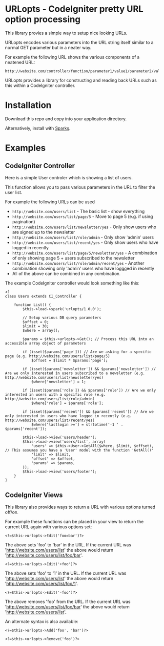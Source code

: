 URLopts - CodeIgniter pretty URL option processing
==================================================
This library provies a simple way to setup nice looking URLs.

URLopts encodes various parameters into the URL string itself similar to a normal GET parameter but in a neater way.

For example the following URL shows the various components of a neatened URL:

	http://website.com/controller/function/parameter1/value1/parameter2/value2/parameter3/value3

URLopts provides a library for constructing and reading back URLs such as this within a CodeIgniter controller.

Installation
============
Download this repo and copy into your application directory.

Alternatively, install with [Sparks](http://getsparks.org/).

Examples
========

CodeIgniter Controller
----------------------

Here is a simple User controler which is showing a list of users.

This function allows you to pass various parameters in the URL to filter the user list.

For example the following URLs can be used

* `http://website.com/users/list` - The basic list - show everything
* `http://website.com/users/list/page/5` - Move to page 5 (e.g. if using pagination)
* `http://website.com/users/list/newsletter/yes` - Only show users who are signed up to the newsletter
* `http://website.com/users/list/role/admin` - Only show 'admin' users
* `http://website.com/users/list/recent/yes` - Only show users who have logged in recently
* `http://website.com/users/list/page/5/newsletter/yes` - A combination of only showing page 5 + users subscribed to the newsletter
* `http://website.com/users/list/role/admin/recent/yes` - Another combination showing only 'admin' users who have loggged in recently
* All of the above can be combined in any combination.

The example CodeIgniter controller would look something like this:

	<?
	class Users extends CI_Controller {

		function List() {
			$this->load->spark('urlopts/1.0.0');

			// Setup various DB query parameters
			$offset = 0;
			$limit = 30;
			$where = array();

			$params = $this->urlopts->Get(); // Process this URL into an accessible array object of parameters

			if (isset($params['page'])) // Are we asking for a specific page (e.g. http://website.com/users/list/page/5)
				$offset = $limit * $params['page'];

			if (isset($params['newsletter']) && $params['newsletter']) // Are we only interested in users subscribed to a newsletter (e.g. http://website.com/users/list/newsletter/yes)
				$where['newsletter'] = 1;

			if (isset($params['role']) && $params['role']) // Are we only interested in users with a specific role (e.g. http://website.com/users/list/role/admin)
				$where['role'] = $params['role'];

			if (isset($params['recent']) && $params['recent']) // Are we only interested in users who have logged in recently (e.g. http://website.com/users/list/recent/yes)
				$where['lastlogin >='] = strtotime('-1 ' . $params['recent']);

			$this->load->view('users/header');
			$this->load->view('users/list', array(
				'users' => $this->User->GetAll($where, $limit, $offset), // This assumes you have a 'User' model with the function 'GetAll()'
				'limit' => $limit,
				'offset' => $offset,
				'params' => $params,
			));
			$this->load->view('users/footer');
		}
	}


CodeIgniter Views
-----------------
This library also provides ways to return a URL with various options turned off/on.

For example these functions can be placed in your view to return the current URL again with various options set:

	<?=$this->urlopts->Edit('foo=bar')?>

The above sets 'foo' to 'bar' in the URL. If the current URL was 'http://website.com/users/list' the above would return 'http://website.com/users/list/foo/bar'.

	<?=$this->urlopts->Edit('+foo')?>

The above sets 'foo' to '1' in the URL. If the current URL was 'http://website.com/users/list' the above would return 'http://website.com/users/list/foo/1'.

	<?=$this->urlopts->Edit('-foo')?>

The above removes 'foo' from the URL. If the current URL was 'http://website.com/users/list/foo/bar' the above would return 'http://website.com/users/list'.

An alternate syntax is also available:

	<?=$this->urlopts->Add('foo', 'bar')?>

	<?=$this->urlopts->Remove('foo')?>
